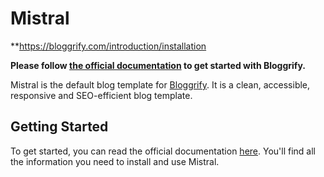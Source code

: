 # Mistral

**https://bloggrify.com/introduction/installation

**Please follow [the official documentation](https://bloggrify.com/introduction/installation) to get started with Bloggrify.**



Mistral is the default blog template for [Bloggrify](https://github.com/bloggrify/bloggrify). It is a clean, accessible, responsive and SEO-efficient blog template.


## Getting Started

To get started, you can read the official documentation [here](https://bloggrify.com/introduction/getting-started). You'll find all the information you need to install and use Mistral.

